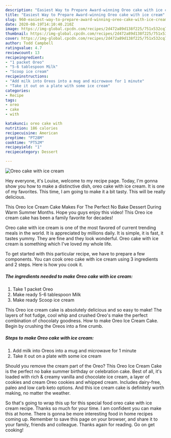 ```yaml
---
description: "Easiest Way to Prepare Award-winning Oreo cake with ice cream"
title: "Easiest Way to Prepare Award-winning Oreo cake with ice cream"
slug: 960-easiest-way-to-prepare-award-winning-oreo-cake-with-ice-cream
date: 2020-08-19T14:10:40.210Z
image: https://img-global.cpcdn.com/recipes/2d472a89d138f225/751x532cq70/oreo-cake-with-ice-cream-recipe-main-photo.jpg
thumbnail: https://img-global.cpcdn.com/recipes/2d472a89d138f225/751x532cq70/oreo-cake-with-ice-cream-recipe-main-photo.jpg
cover: https://img-global.cpcdn.com/recipes/2d472a89d138f225/751x532cq70/oreo-cake-with-ice-cream-recipe-main-photo.jpg
author: Todd Campbell
ratingvalue: 4.7
reviewcount: 13
recipeingredient:
- "1 packet Oreo"
- "5-6 tablespoon Milk"
- "Scoop ice cream"
recipeinstructions:
- "Add milk into Oreos into a mug and microwave for 1 minute"
- "Take it out on a plate with some ice cream"
categories:
- Recipe
tags:
- oreo
- cake
- with

katakunci: oreo cake with 
nutrition: 186 calories
recipecuisine: American
preptime: "PT28M"
cooktime: "PT52M"
recipeyield: "1"
recipecategory: Dessert

---
```



![Oreo cake with ice cream](https://img-global.cpcdn.com/recipes/2d472a89d138f225/751x532cq70/oreo-cake-with-ice-cream-recipe-main-photo.jpg)

Hey everyone, it's Louise, welcome to my recipe page. Today, I'm gonna show you how to make a distinctive dish, oreo cake with ice cream. It is one of my favorites. This time, I am going to make it a bit tasty. This will be really delicious.

This Oreo Ice Cream Cake Makes For The Perfect No Bake Dessert During Warm Summer Months. Hope you guys enjoy this video! This Oreo ice cream cake has been a family favorite for decades!

Oreo cake with ice cream is one of the most favored of current trending meals in the world. It is appreciated by millions daily. It is simple, it is fast, it tastes yummy. They are fine and they look wonderful. Oreo cake with ice cream is something which I've loved my whole life.


To get started with this particular recipe, we have to prepare a few components. You can cook oreo cake with ice cream using 3 ingredients and 2 steps. Here is how you cook it.

<!--inarticleads1-->

##### The ingredients needed to make Oreo cake with ice cream:

1. Take 1 packet Oreo
1. Make ready 5-6 tablespoon Milk
1. Make ready Scoop ice cream


This Oreo ice cream cake is absolutely delicious and so easy to make! The layers of hot fudge, cool whip and crushed Oreo&#39;s make the perfect combination of chocolaty goodness. How to make Oreo Ice Cream Cake. Begin by crushing the Oreos into a fine crumb. 

<!--inarticleads2-->

##### Steps to make Oreo cake with ice cream:

1. Add milk into Oreos into a mug and microwave for 1 minute
1. Take it out on a plate with some ice cream


Should you remove the cream part of the Oreo? This Oreo Ice Cream Cake is the perfect no bake summer birthday or celebration cake. Best of all, it&#39;s loaded with rich &amp; creamy vanilla and chocolate ice cream, a layer of cookies and cream Oreo cookies and whipped cream. Includes dairy-free, paleo and low carb keto options. And this ice cream cake is definitely worth making, no matter the weather. 

So that's going to wrap this up for this special food oreo cake with ice cream recipe. Thanks so much for your time. I am confident you can make this at home. There is gonna be more interesting food in home recipes coming up. Remember to save this page on your browser, and share it to your family, friends and colleague. Thanks again for reading. Go on get cooking!
